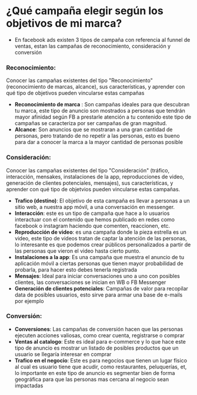 # ¿Qué campaña elegir según los objetivos de mi marca?

-   En facebook ads existen 3 tipos de campaña con referencia al funnel de ventas, estan las campañas de reconocimiento, consideración y conversión

### Reconocimiento:

Conocer las campañas existentes del tipo "Reconocimiento" (reconocimiento de marcas, alcance), sus características, y aprender con qué tipo de objetivos pueden vincularse estas campañas

-   **Reconocimiento de marca** : Son campañas ideales para que descubran tu marca, este tipo de anuncio son mostrados a personas que tendrán mayor afinidad según FB a prestarle atención a tu contenido este tipo de campañas se caracteriza por ser campañas de gran magnitud.
-   **Alcance**: Son anuncios que se mostraran a una gran cantidad de personas, pero tratando de no repetir a las personas, esto es bueno para dar a conocer la marca a la mayor cantidad de personas posible

### Consideración:

Conocer las campañas existentes del tipo "Consideración" (tráfico, interacción, mensakes, instalaciones de la app, reproducciones de video, generación de clientes potenciales, mensajes), sus características, y aprender con qué tipo de objetvios pueden vincularse estas campañas.

-   **Trafico (destino)**: El objetivo de esta campaña es llevar a personas a un sitio web, a nuestra app móvil, a una conversación en messenger.
-   **Interacción**: este es un tipo de campaña que hace a lo usuarios interactuar con el contenido que hemos publicado en redes como facebook o instagram haciendo que comenten, reaccionen, etc.
-   **Reproducción de video**: es una campaña donde la pieza estrella es un video, este tipo de videos tratan de captar la atención de las personas, lo interesante es que podemos crear públicos personalizados a partir de las personas que vieron el video hasta cierto punto.
-   **Instalaciones a la app**: Es una campaña que muestra el anuncio de tu aplicación móvil a ciertas personas que tienen mayor probabilidad de probarla, para hacer esto debes tenerla registrada
-   **Mensajes**: Ideal para iniciar conversaciones uno a uno con posibles clientes, las conversaciones se inician en WB o FB Messenger
-   **Generación de clientes potenciales**: Campañas de valor para recopilar data de posibles usuarios, esto sirve para armar una base de e-mails por ejemplo

### Conversión:

-   **Conversiones**: Las campañas de conversión hacen que las personas ejecuten acciones valiosas, como crear cuenta, registrarse o comprar
-   **Ventas al catalogo**: Este es ideal para e-commerce y lo que hace este tipo de anuncio es mostrar un listado de posibles productos que un usuario se llegaría interesar en comprar
-   **Trafico en el negocio**: Este es para negocios que tienen un lugar físico al cual es usuario tiene que acudir, como restaurantes, peluquerías, et, lo importante en este tipo de anuncio es segmentar bien de forma geográfica para que las personas mas cercana al negocio sean impactadas